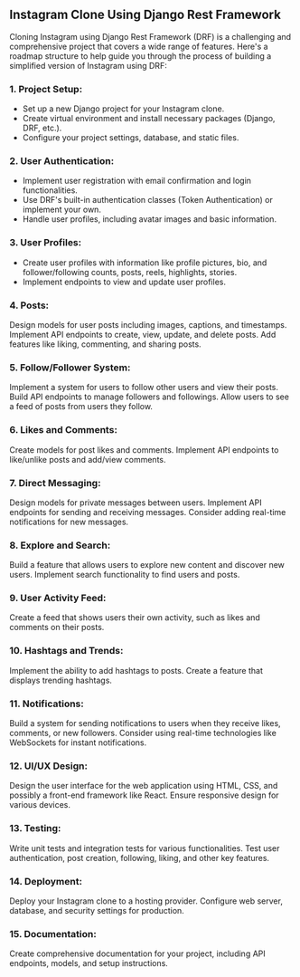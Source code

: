 ## Instagram Clone Using Django Rest Framework

Cloning Instagram using Django Rest Framework (DRF) is a challenging and comprehensive project that covers a wide range of features. Here's a roadmap structure to help guide you through the process of building a simplified version of Instagram using DRF:

### 1. Project Setup:
 - Set up a new Django project for your Instagram clone. 
 - Create virtual environment and install necessary packages (Django, DRF, etc.). 
 - Configure your project settings, database, and static files. 
### 2. User Authentication:

- Implement user registration with email confirmation and login functionalities.
- Use DRF's built-in authentication classes (Token Authentication) or implement your own.
- Handle user profiles, including avatar images and basic information. 
### 3. User Profiles:

- Create user profiles with information like profile pictures, bio, and follower/following counts, posts, reels, highlights, stories.
- Implement endpoints to view and update user profiles. 
### 4. Posts:

Design models for user posts including images, captions, and timestamps.
Implement API endpoints to create, view, update, and delete posts.
Add features like liking, commenting, and sharing posts.

### 5. Follow/Follower System:

Implement a system for users to follow other users and view their posts.
Build API endpoints to manage followers and followings.
Allow users to see a feed of posts from users they follow. 
### 6. Likes and Comments:

Create models for post likes and comments.
Implement API endpoints to like/unlike posts and add/view comments. 
### 7. Direct Messaging:

Design models for private messages between users.
Implement API endpoints for sending and receiving messages.
Consider adding real-time notifications for new messages. 
### 8. Explore and Search:

Build a feature that allows users to explore new content and discover new users.
Implement search functionality to find users and posts. 
### 9. User Activity Feed:

Create a feed that shows users their own activity, such as likes and comments on their posts.
### 10. Hashtags and Trends:

Implement the ability to add hashtags to posts.
Create a feature that displays trending hashtags.
### 11. Notifications:

Build a system for sending notifications to users when they receive likes, comments, or new followers.
Consider using real-time technologies like WebSockets for instant notifications.
### 12. UI/UX Design:

Design the user interface for the web application using HTML, CSS, and possibly a front-end framework like React.
Ensure responsive design for various devices.
### 13. Testing:

Write unit tests and integration tests for various functionalities.
Test user authentication, post creation, following, liking, and other key features.
### 14. Deployment:

Deploy your Instagram clone to a hosting provider.
Configure web server, database, and security settings for production.
### 15. Documentation:

Create comprehensive documentation for your project, including API endpoints, models, and setup instructions.

